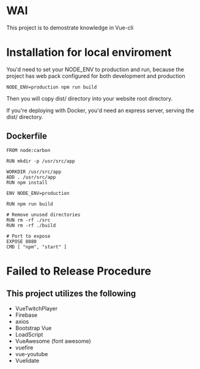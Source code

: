 # WAI

This project is to demostrate knowledge in Vue-cli

# Installation for local enviroment 
You'd need to set your NODE_ENV to production and run, because the project has web pack configured for both development and production

`NODE_ENV=production npm run build`

Then you will copy dist/ directory into your website root directory.

If you're deploying with Docker, you'd need an express server, serving the dist/ directory.

## Dockerfile

```
FROM node:carbon

RUN mkdir -p /usr/src/app

WORKDIR /usr/src/app
ADD . /usr/src/app
RUN npm install

ENV NODE_ENV=production

RUN npm run build

# Remove unused directories
RUN rm -rf ./src
RUN rm -rf ./build

# Port to expose
EXPOSE 8080
CMD [ "npm", "start" ]
```
# Failed to Release Procedure

## This project utilizes the following

* VueTwitchPlayer
* Firebase
* axios
* Bootstrap Vue
* LoadScript
* VueAwesome (font awesome)
* vuefire
* vue-youtube
* Vuelidate
